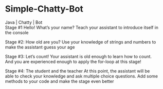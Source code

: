 # Simple-Chatty-Bot
Java | Chatty | Bot
<br>
Stage #1 Hello! What’s your name?
Teach your assistant to introduce itself in the console

Stage #2: How old are you?
Use your knowledge of strings and numbers to make the assistant guess your age

Stage #3: Let’s count!
Your assistant is old enough to learn how to count. And you are experienced enough to apply the for-loop at this stage!

Stage #4: The student and the teacher
At this point, the assistant will be able to check your knowledge and ask multiple choice questions. Add some methods to your code and make the stage even better
